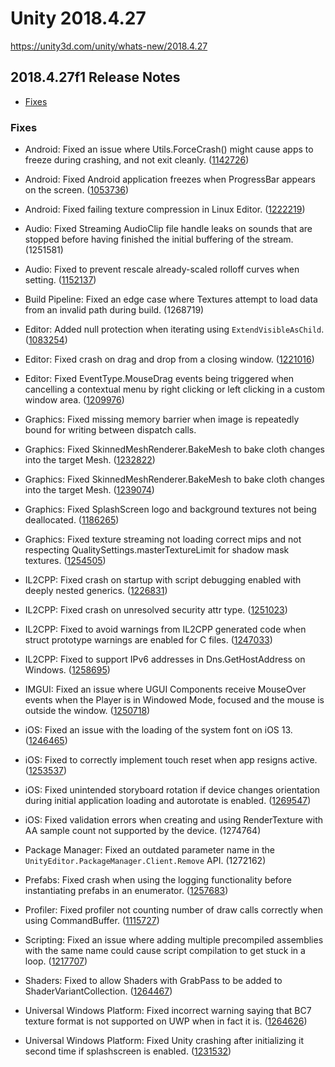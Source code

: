 # Unity 2018.4.27

https://unity3d.com/unity/whats-new/2018.4.27

## 2018.4.27f1 Release Notes

- [Fixes](#fixes)


### Fixes

*   Android: Fixed an issue where Utils.ForceCrash() might cause apps to freeze during crashing, and not exit cleanly. ([1142726](https://issuetracker.unity3d.com/issues/application-dot-forcecrash-slash-utils-dot-forcecrash-not-all-forcedcrashcategories-produce-a-crash))
    
*   Android: Fixed Android application freezes when ProgressBar appears on the screen. ([1053736](https://issuetracker.unity3d.com/issues/android-application-freezes-when-progressbar-appears-on-the-screen))
    
*   Android: Fixed failing texture compression in Linux Editor. ([1222219](https://issuetracker.unity3d.com/issues/linux-android-etc1-and-etc2-compression-fails-when-importing-textures))
    
*   Audio: Fixed Streaming AudioClip file handle leaks on sounds that are stopped before having finished the initial buffering of the stream. (1251581)
    
*   Audio: Fixed to prevent rescale already-scaled rolloff curves when setting. ([1152137](https://issuetracker.unity3d.com/issues/animation-curve-on-the-audio-source-is-copied-with-an-offset-when-using-getcustomcurve-and-setcustomcurve-methods))
    
*   Build Pipeline: Fixed an edge case where Textures attempt to load data from an invalid path during build. (1268719)
    
*   Editor: Added null protection when iterating using `ExtendVisibleAsChild`. ([1083254](https://issuetracker.unity3d.com/issues/unity-crashes-on-extendvisibleaschild-when-onsceneguidelegate-references-a-method-which-calls-handleutility-dot-pickgameobject))
    
*   Editor: Fixed crash on drag and drop from a closing window. ([1221016](https://issuetracker.unity3d.com/issues/crash-on-block-remove-when-initiating-a-drag-and-closing-the-window-from-which-the-drag-originated))
    
*   Editor: Fixed EventType.MouseDrag events being triggered when cancelling a contextual menu by right clicking or left clicking in a custom window area. ([1209976](https://issuetracker.unity3d.com/issues/eventtype-dot-mousedrag-is-triggered-when-cancelling-a-context-menu-by-right-clicking-or-left-clicking-in-a-custom-window))
    
*   Graphics: Fixed missing memory barrier when image is repeatedly bound for writing between dispatch calls.
    
*   Graphics: Fixed SkinnedMeshRenderer.BakeMesh to bake cloth changes into the target Mesh. ([1232822](https://issuetracker.unity3d.com/issues/skinnedmeshrenderer-does-not-receive-the-mesh-when-using-cloth-simulation-bakemesh-function))
    
*   Graphics: Fixed SkinnedMeshRenderer.BakeMesh to bake cloth changes into the target Mesh. ([1239074](https://issuetracker.unity3d.com/issues/crash-on-vertexdeclarationd3d11-getinputlayout-when-importing-a-broken-fbx-file))
    
*   Graphics: Fixed SplashScreen logo and background textures not being deallocated. ([1186265](https://issuetracker.unity3d.com/issues/splash-screen-resources-are-not-unloaded-from-memory-1))
    
*   Graphics: Fixed texture streaming not loading correct mips and not respecting QualitySettings.masterTextureLimit for shadow mask textures. ([1254505](https://issuetracker.unity3d.com/issues/texture-streaming-not-loading-correct-mips-and-not-respecting-qualitysettings-dot-mastertexturelimit))
    
*   IL2CPP: Fixed crash on startup with script debugging enabled with deeply nested generics. ([1226831](https://issuetracker.unity3d.com/issues/il2cpp-arm64-project-crashes-on-script-runtime-initialization-when-using-simpleinjector-while-script-debugging-is-on))
    
*   IL2CPP: Fixed crash on unresolved security attr type. ([1251023](https://issuetracker.unity3d.com/issues/fatal-error-in-unity-cil-linker-when-building-to-standalone-with-microsoft-maps-dll))
    
*   IL2CPP: Fixed to avoid warnings from IL2CPP generated code when struct prototype warnings are enabled for C files. ([1247033](https://issuetracker.unity3d.com/issues/ios-using-xcode-recommended-settings-throws-this-function-declaration-is-not-a-prototype-warnings-when-deploying-the-app))
    
*   IL2CPP: Fixed to support IPv6 addresses in Dns.GetHostAddress on Windows. ([1258695](https://issuetracker.unity3d.com/issues/il2cpp-c-number-cli-dns-for-ipv6-throws-a-socketexception-in-the-player-build))
    
*   IMGUI: Fixed an issue where UGUI Components receive MouseOver events when the Player is in Windowed Mode, focused and the mouse is outside the window. ([1250718](https://issuetracker.unity3d.com/issues/ugui-components-receive-mouseover-events-when-the-player-is-in-windowed-mode-focused-and-the-mouse-is-outside-the-window))
    
*   iOS: Fixed an issue with the loading of the system font on iOS 13. ([1246465](https://issuetracker.unity3d.com/issues/macos-ios-font-dot-createdynamicfontfromosfont-unable-to-load-some-system-fonts))
    
*   iOS: Fixed to correctly implement touch reset when app resigns active. ([1253537](https://issuetracker.unity3d.com/issues/ios-input-dot-touchcount-does-not-reset-after-opening-and-closing-the-control-center))
    
*   iOS: Fixed unintended storyboard rotation if device changes orientation during initial application loading and autorotate is enabled. ([1269547](https://issuetracker.unity3d.com/issues/storyboard-rotates-from-portrait-to-landscape-mode-during-initial-application-loading-when-autorotate-is-enabled))
    
*   iOS: Fixed validation errors when creating and using RenderTexture with AA sample count not supported by the device. (1274764)
    
*   Package Manager: Fixed an outdated parameter name in the `UnityEditor.PackageManager.Client.Remove` API. (1272162)
    
*   Prefabs: Fixed crash when using the logging functionality before instantiating prefabs in an enumerator. ([1257683](https://issuetracker.unity3d.com/issues/crash-in-transform-gettransformaccess-when-using-the-logging-functionality-before-instantiating-prefabs-in-an-enumerator))
    
*   Profiler: Fixed profiler not counting number of draw calls correctly when using CommandBuffer. ([1115727](https://issuetracker.unity3d.com/issues/drawmesh-and-similar-from-commandbuffer-does-not-add-gpu-timestamps-so-time-in-profiler-is-0))
    
*   Scripting: Fixed an issue where adding multiple precompiled assemblies with the same name could cause script compilation to get stuck in a loop. ([1217707](https://issuetracker.unity3d.com/issues/editor-crashes-when-importing-prefab-referencing-scripts-from-precompiled-libraries))
    
*   Shaders: Fixed to allow Shaders with GrabPass to be added to ShaderVariantCollection. ([1264467](https://issuetracker.unity3d.com/issues/shadervariantcollection-impossible-to-add-a-shader-to-svc-when-the-shader-contains-a-grabpass))
    
*   Universal Windows Platform: Fixed incorrect warning saying that BC7 texture format is not supported on UWP when in fact it is. ([1264626](https://issuetracker.unity3d.com/issues/editor-claims-bc7-texture-format-is-not-supported-for-universal-windows-platform-when-it-actually-works-fine))
    
*   Universal Windows Platform: Fixed Unity crashing after initializing it second time if splashscreen is enabled. ([1231532](https://issuetracker.unity3d.com/issues/uwp-dot-net-crash-when-initializing-multiple-appcallbacks))